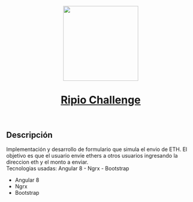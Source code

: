 <h1 align="center">
  <br>
  <img src="https://cryptologos.cc/logos/ripio-credit-network-rcn-logo.png" width="200">
  <br><br>
  <a href="https://martinbobbio.github.io/frontend-sendether">
    Ripio Challenge
  </a>
  <br><br>
</h1>


## Descripción

Implementación y desarrollo de formulario que simula el envio de ETH.
El objetivo es que el usuario envie ethers a otros usuarios ingresando la direccion eth y el monto a enviar.
<br>
Tecnologias usadas: Angular 8 - Ngrx - Bootstrap
<ul>
  <li>Angular 8</li>
  <li>Ngrx</li>
  <li>Bootstrap</li>
</ul>
<br>

